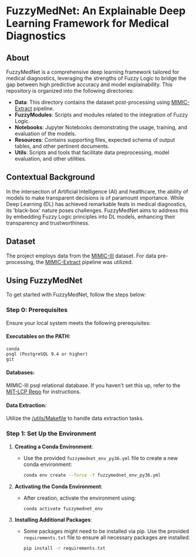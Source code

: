 # FuzzyMedNet: An Explainable Deep Learning Framework for Medical Diagnostics

## About

FuzzyMedNet is a comprehensive deep learning framework tailored for medical diagnostics, leveraging the strengths of Fuzzy Logic to bridge the gap between high predictive accuracy and model explainability. This repository is organized into the following directories:

- **Data**: This directory contains the dataset post-processing using [MIMIC-Extract](https://github.com/MLforHealth/MIMIC_Extract/tree/master) pipeline.
- **FuzzyModules**: Scripts and modules related to the integration of Fuzzy Logic.
- **Notebooks**: Jupyter Notebooks demonstrating the usage, training, and evaluation of the models.
- **Resources**: Contains supporting files, expected schema of output tables, and other pertinent documents.
- **Utils**: Scripts and tools that facilitate data preprocessing, model evaluation, and other utilities.

## Contextual Background

In the intersection of Artificial Intelligence (AI) and healthcare, the ability of models to make transparent decisions is of paramount importance. While Deep Learning (DL) has achieved remarkable feats in medical diagnostics, its 'black-box' nature poses challenges. FuzzyMedNet aims to address this by embedding Fuzzy Logic principles into DL models, enhancing their transparency and trustworthiness.

## Dataset

The project employs data from the [MIMIC-III](https://physionet.org/content/mimiciii/1.4/) dataset. For data pre-processing, the [MIMIC-Extract](https://github.com/MLforHealth/MIMIC_Extract/tree/master) pipeline was utilized.

## Using FuzzyMedNet

To get started with FuzzyMedNet, follow the steps below:

### Step 0: Prerequisites

Ensure your local system meets the following prerequisites:

#### Executables on the PATH:

`conda`<br>
`psql (PostgreSQL 9.4 or higher)`<br>
`git`<br>

#### Databases:

MIMIC-III psql relational database. If you haven't set this up, refer to the [MIT-LCP Repo](https://github.com/MIT-LCP/mimic-code/tree/main/mimic-iii/buildmimic) for instructions.

#### Data Extraction:

Utilize the [/utils/Makefile](./utils/Makefile) to handle data extraction tasks.

### Step 1: Set Up the Environment

1. **Creating a Conda Environment**:
   - Use the provided `fuzzymednet_env_py36.yml` file to create a new conda environment:
     ```bash
     conda env create --force -f fuzzymednet_env_py36.yml
     ```

2. **Activating the Conda Environment**:
   - After creation, activate the environment using:
     ```bash
     conda activate fuzzymednet_env
     ```

3. **Installing Additional Packages**:
   - Some packages might need to be installed via pip. Use the provided `requirements.txt` file to ensure all necessary packages are installed:
     ```bash
     pip install -r requirements.txt
     ```